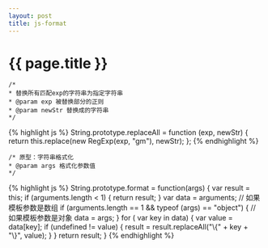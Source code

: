 ```yaml
---
layout: post
title: js-format
---
```


{{ page.title }}
===

>
    /*
    * 替换所有匹配exp的字符串为指定字符串 
    * @param exp 被替换部分的正则 
    * @param newStr 替换成的字符串 
    */

{% highlight js %}
String.prototype.replaceAll = function (exp, newStr) {
    return this.replace(new RegExp(exp, "gm"), newStr);
};
{% endhighlight %}

>
    /* 原型：字符串格式化
    * @param args 格式化参数值
    */

{% highlight js %}
String.prototype.format = function(args) {
    var result = this;
    if (arguments.length < 1) {
        return result;
    }
    var data = arguments; // 如果模板参数是数组
    if (arguments.length == 1 && typeof (args) == "object") {
        // 如果模板参数是对象
        data = args;
    }
    for ( var key in data) {
        var value = data[key];
        if (undefined != value) {
            result = result.replaceAll("\\{" + key + "\\}", value);
        }
    }
    return result;
}
{% endhighlight %}